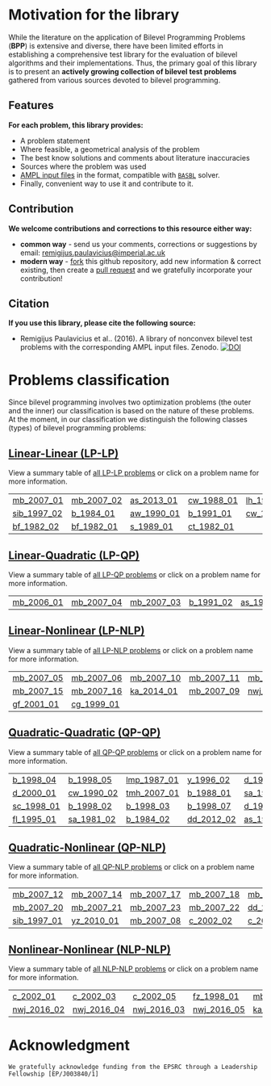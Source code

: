 # Motivation for the library

While the literature on the application of Bilevel Programming Problems (**BPP**) is extensive and diverse, there have been limited efforts in establishing a comprehensive test library for the evaluation of bilevel algorithms and their implementations. Thus, the primary goal of this library is to present an __actively growing collection of bilevel test problems__ gathered from various sources devoted to bilevel programming.

## Features

**For each problem, this library provides:**

 - A problem statement
 - Where feasible, a geometrical analysis of the problem
 - The best know solutions and comments about literature inaccuracies
 - Sources where the problem was used
 - [AMPL input files](https://github.com/basblsolver/test-problems) in the format, compatible with [`BASBL`](http://basblsolver.github.io/home/ "Bilevel Solver") solver.
 - Finally, convenient way to use it and contribute to it.

## Contribution 

**We welcome contributions and corrections to this resource either way:**

 - **common way**    - send us your comments, corrections or suggestions by email: remigijus.paulavicius@imperial.ac.uk
 - **modern way** - [fork](https://help.github.com/articles/fork-a-repo/) this github repository, add new information & correct existing, then create a [pull request](https://help.github.com/articles/creating-a-pull-request-from-a-fork/) and we gratefully incorporate your contribution!

## Citation

**If you use this library, please cite the following source:**

* Remigijus Paulavicius et al.. (2016). A library of nonconvex bilevel test problems with the corresponding AMPL input files. Zenodo. [![DOI](https://zenodo.org/badge/doi/10.5281/zenodo.44997.svg)](http://dx.doi.org/10.5281/zenodo.44997)

# Problems classification

Since bilevel programming involves two optimization problems (the outer and the inner) our classification is based on the nature of these problems. At the moment, in our classification we distinguish the following classes (types) of bilevel programming problems:

## [Linear-Linear (LP-LP)](LP-LP-problems) 

View a summary table of [all LP-LP problems](LP-LP-problems) or click on a problem name for more information.

|                                |                                    |                                |                                |                                |
| :----------------------------- | :--------------------------------- | :----------------------------- | :----------------------------- | :----------------------------- |
[mb_2007_01](LP-LP/mb_2007_01)   | [mb_2007_02](LP-LP/mb_2007_02)     | [as_2013_01](LP-LP/as_2013_01) | [cw_1988_01](LP-LP/cw_1988_01) | [lh_1994_01](LP-LP/lh_1994_01) |
[sib_1997_02](LP-LP/sib_1997_02) | [b_1984_01](LP-LP/b_1984_01)       | [aw_1990_01](LP-LP/aw_1990_01) | [b_1991_01](LP-LP/b_1991_01)   | [cw_1990_01](LP-LP/cw_1990_01) |
[bf_1982_02](LP-LP/bf_1982_02)   | [bf_1982_01](LP-LP/bf_1982_01)     | [s_1989_01](LP-LP/s_1989_01)   | [ct_1982_01](LP-LP/ct_1982_01) |

## [Linear-Quadratic (LP-QP)](LP-QP-problems)

View a summary table of [all LP-QP problems](LP-QP-problems) or click on a problem name for more information.

|                                |                                    |                                |                                |                                |
| :----------------------------- | :--------------------------------- | :----------------------------- | :----------------------------- | :----------------------------- |
[mb_2006_01](LP-QP/mb_2006_01)   | [mb_2007_04](LP-QP/mb_2007_04)     | [mb_2007_03](LP-QP/mb_2007_03) | [b_1991_02](LP-QP/b_1991_02)   | [as_1984_01](LP-QP/as_1984_01) |

## [Linear-Nonlinear (LP-NLP)](LP-NLP-problems) 

View a summary table of [all LP-NLP problems](LP-NLP-problems) or click on a problem name for more information.

|                                |                                    |                                 |                                 |                                   |
| :----------------------------- | :--------------------------------- | :------------------------------ | :------------------------------ | :-------------------------------- |
[mb_2007_05](LP-NLP/mb_2007_05)  | [mb_2007_06](LP-NLP/mb_2007_06)    | [mb_2007_10](LP-NLP/mb_2007_10) | [mb_2007_11](LP-NLP/mb_2007_11) | [mb_2007_13](LP-NLP/mb_2007_13)   |
[mb_2007_15](LP-NLP/mb_2007_15)  | [mb_2007_16](LP-NLP/mb_2007_16)    | [ka_2014_01](LP-NLP/ka_2014_01) | [mb_2007_09](LP-NLP/mb_2007_09) | [nwj_2016_01](LP-NLP/nwj_2016_01) |
[gf_2001_01](LP-NLP/gf_2001_01)  | [cg_1999_01](LP-NLP/cg_1999_01)    |                                 |                                 |                                   |

## [Quadratic-Quadratic (QP-QP)](QP-QP-problems) 

View a summary table of [all QP-QP problems](QP-QP-problems) or click on a problem name for more information.

|                               |                                    |                                  |                                 |                                   |
| :---------------------------- | :--------------------------------- | :------------------------------- | :------------------------------ | :-------------------------------- |
[b_1998_04](QP-QP/b_1998_04)    | [b_1998_05](QP-QP/b_1998_05)       | [lmp_1987_01](QP-QP/lmp_1987_01) | [y_1996_02](QP-QP/y_1996_02)    | [d_1992_01](QP-QP/d_1992_01)      |
[d_2000_01](QP-QP/d_2000_01)    | [cw_1990_02](QP-QP/cw_1990_02)     | [tmh_2007_01](QP-QP/tmh_2007_01) | [b_1988_01](QP-QP/b_1988_01)    | [sa_1981_01](QP-QP/sa_1981_01)    |
[sc_1998_01](QP-QP/sc_1998_01)  | [b_1998_02](QP-QP/b_1998_02)       | [b_1998_03](QP-QP/b_1998_03)     | [b_1998_07](QP-QP/b_1998_07)    | [d_1978_01](QP-QP/d_1978_01)      |
[fl_1995_01](QP-QP/fl_1995_01)  | [sa_1981_02](QP-QP/sa_1981_02)     | [b_1984_02](QP-QP/b_1984_02)     | [dd_2012_02](QP-QP/dd_2012_02)  | [as_1981_01](QP-QP/as_1981_01)    |


## [Quadratic-Nonlinear (QP-NLP)](QP-NLP-problems) 

View a summary table of [all QP-NLP problems](QP-NLP-problems) or click on a problem name for more information.

|                                 |                                    |                                  |                                 |                                   |
| :------------------------------ | :--------------------------------- | :------------------------------- | :------------------------------ | :-------------------------------- |
[mb_2007_12](QP-NLP/mb_2007_12)   | [mb_2007_14](QP-NLP/mb_2007_14)    | [mb_2007_17](QP-NLP/mb_2007_17)  | [mb_2007_18](QP-NLP/mb_2007_18) | [mb_2007_19](QP-NLP/mb_2007_19)   |
[mb_2007_20](QP-NLP/mb_2007_20)   | [mb_2007_21](QP-NLP/mb_2007_21)    | [mb_2007_23](QP-NLP/mb_2007_23)  | [mb_2007_22](QP-NLP/mb_2007_22) | [dd_2012_01](QP-NLP/dd_2012_01)   |
[sib_1997_01](QP-NLP/sib_1997_01) | [yz_2010_01](QP-NLP/yz_2010_01)    | [mb_2007_08](QP-NLP/mb_2007_08)  | [c_2002_02](QP-NLP/c_2002_02)   | [c_2002_04](QP-NLP/c_2002_04)     |

## [Nonlinear-Nonlinear (NLP-NLP)](NLP-NLP-problems)

View a summary table of [all NLP-NLP problems](NLP-NLP-problems) or click on a problem name for more information.

|                                  |                                    |                                    |                                    |                                    |
| :------------------------------- | :--------------------------------- | :--------------------------------- | :--------------------------------- | :--------------------------------- |
[c_2002_01](NLP-NLP/c_2002_01)     | [c_2002_03](NLP-NLP/c_2002_03)     | [c_2002_05](NLP-NLP/c_2002_05)     | [fz_1998_01](NLP-NLP/fz_1998_01)   | [mb_2007_24](NLP-NLP/mb_2007_24)   |
[nwj_2016_02](NLP-NLP/nwj_2016_02) | [nwj_2016_04](NLP-NLP/nwj_2016_04) | [nwj_2016_03](NLP-NLP/nwj_2016_03) | [nwj_2016_05](NLP-NLP/nwj_2016_05) | [ka_2014_02](NLP-NLP/ka_2014_02)   |


# Acknowledgment

```
We gratefully acknowledge funding from the EPSRC through a Leadership Fellowship [EP/J003840/1]
```


